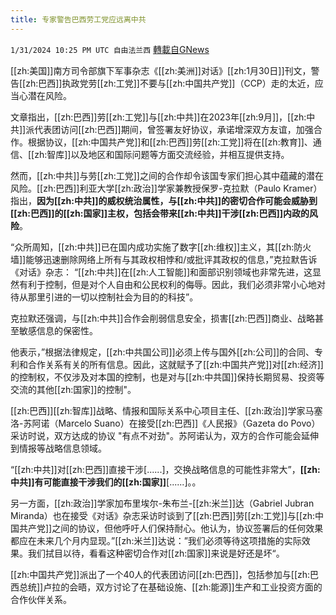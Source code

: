 ```yaml
---
title: 专家警告巴西劳工党应远离中共
---
```

`1/31/2024 10:25 PM UTC 自由法兰西` [轉載自GNews](https://gnews.org/articles/2271062)

[[zh:美国]]南方司令部旗下军事杂志《[[zh:美洲]]对话》[[zh:1月30日]]刊文，警告[[zh:巴西]]执政党劳[[zh:工党]]不要与[[zh:中国共产党]]（CCP）走的太近，应当心潜在风险。

  

文章指出，[[zh:巴西]]劳[[zh:工党]]与[[zh:中共]]在2023年[[zh:9月]]，[[zh:中共]]派代表团访问[[zh:巴西]]期间，曾签署友好协议，承诺增深双方友谊，加强合作。根据协议，[[zh:中国共产党]]和[[zh:巴西]]劳[[zh:工党]]将在[[zh:教育]]、通信、[[zh:智库]]以及地区和国际问题等方面交流经验，并相互提供支持。

  

然而，[[zh:中共]]与劳[[zh:工党]]之间的合作却令该国专家们担心其中蕴藏的潜在风险。[[zh:巴西]]利亚大学[[zh:政治]]学家兼教授保罗-克拉默（Paulo Kramer）指出，**因为[[zh:中共]]的威权统治属性，与[[zh:中共]]的密切合作可能会威胁到[[zh:巴西]]的[[zh:国家]]主权，包括会带来[[zh:中共]]干涉[[zh:巴西]]内政的风险**。

  

“众所周知，[[zh:中共]]已在国内成功实施了数字[[zh:维权]]主义，其[[zh:防火墙]]能够迅速删除网络上所有与其政权相悖和/或批评其政权的信息，”克拉默告诉《对话》杂志： “[[zh:中共]]在[[zh:人工智能]]和面部识别领域也非常先进，这显然有利于控制，但是对个人自由和公民权利的侮辱。因此，我们必须非常小心地对待从那里引进的一切以控制社会为目的的科技”。

  

克拉默还强调，与[[zh:中共]]合作会削弱信息安全，损害[[zh:巴西]]商业、战略甚至敏感信息的保密性。

  

他表示，”根据法律规定，[[zh:中共国公司]]必须上传与国外[[zh:公司]]的合同、专利和合作关系有关的所有信息。因此，这就赋予了[[zh:中国共产党]]对[[zh:经济]]的控制权，不仅涉及对本国的控制，也是对与[[zh:中共国]]保持长期贸易、投资等交流的其他[[zh:国家]]的控制"。

  

[[zh:巴西]][[zh:智库]]战略、情报和国际关系中心项目主任、[[zh:政治]]学家马塞洛-苏阿诺（Marcelo Suano）在接受[[zh:巴西]]《人民报》（Gazeta do Povo）采访时说，双方达成的协议 "有点不对劲"。苏阿诺认为，双方的合作可能会延伸到情报等战略信息领域。

  

“[[zh:中共]]对[[zh:巴西]]直接干涉\[......\]，交换战略信息的可能性非常大”，**[[zh:中共]]有可能直接干涉我们的[[zh:国家]]**\[......\]。。

  

另一方面，[[zh:政治]]学家加布里埃尔-朱布兰-[[zh:米兰]]达（Gabriel Jubran Miranda）也在接受《对话》杂志采访时谈到了[[zh:巴西]]劳[[zh:工党]]与[[zh:中国共产党]]之间的协议，但他呼吁人们保持耐心。他认为，协议签署后的任何效果都应在未来几个月内显现。”[[zh:米兰]]达说：”我们必须等待这项措施的实际效果。我们拭目以待，看看这种密切合作对[[zh:国家]]来说是好还是坏“。

  

[[zh:中国共产党]]派出了一个40人的代表团访问[[zh:巴西]]，包括参加与[[zh:巴西总统]]卢拉的会晤，双方讨论了在基础设施、[[zh:能源]]生产和工业投资方面的合作伙伴关系。

  



